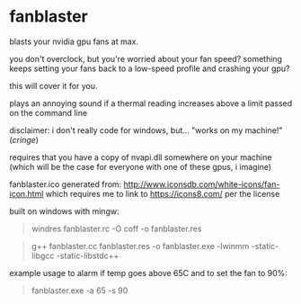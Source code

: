 # fanblaster
blasts your nvidia gpu fans at max.  

you don't overclock, but you're worried about your fan speed?
something keeps setting your fans back to a low-speed profile and crashing your gpu?

this will cover it for you.

plays an annoying sound if a thermal reading increases above a limit passed on the command line

disclaimer: i don't really code for windows, but... "works on my machine!" (*cringe*)

requires that you have a copy of nvapi.dll somewhere on your machine (which will be the case for everyone with one of these gpus, i imagine)

fanblaster.ico generated from: http://www.iconsdb.com/white-icons/fan-icon.html which requires me to link to https://icons8.com/ per the license

built on windows with mingw:

> windres fanblaster.rc -O coff -o fanblaster.res

> g++ fanblaster.cc fanblaster.res -o fanblaster.exe -lwinmm -static-libgcc -static-libstdc++

example usage to alarm if temp goes above 65C and to set the fan to 90%:

> fanblaster.exe -a 65 -s 90
